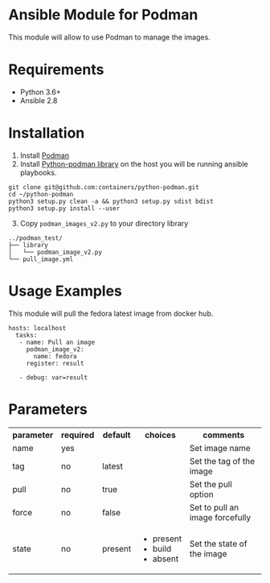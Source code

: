 
Ansible Module for Podman
=========================
This module will allow to use Podman to manage the images.

Requirements
============
* Python 3.6+
* Ansible 2.8

Installation
============
1. Install [Podman](https://github.com/containers/libpod)
2. Install [Python-podman library](https://github.com/containers/python-podman) on the host you will be
   running ansible playbooks.
```
git clone git@github.com:containers/python-podman.git
cd ~/python-podman
python3 setup.py clean -a && python3 setup.py sdist bdist
python3 setup.py install --user
```
3. Copy `podman_images_v2.py` to your directory library 
```
../podman_test/
├── library
│   └── podman_image_v2.py
└── pull_image.yml
```

Usage Examples
==============
This module will pull the fedora latest image from docker hub.

```
hosts: localhost
  tasks:
   - name: Pull an image
     podman_image_v2:
       name: fedora
     register: result

   - debug: var=result
```

Parameters
==========

<table>
<tr>
<th class="head">parameter</th>
<th class="head">required</th>
<th class="head">default</th>
<th class="head">choices</th>
<th class="head">comments</th>
</tr>
<tr>
<td>name</td>
<td>yes</td>
<td></td>
<td><ul></ul></td>
<td>Set image name</td>
</tr>
<tr>
<td>tag</td>
<td>no</td>
<td>latest</td>
<td><ul></ul></td>
<td>Set the tag of the image</td>
</tr>
<tr>
<td>pull</td>
<td>no</td>
<td>true</td>
<td><ul></ul></td>
<td>Set the pull option</td>
</tr>
<tr>
<td>force</td>
<td>no</td>
<td>false</td>
<td><ul></ul></td>
<td>Set to pull an image forcefully</td>
</tr>
  <tr>
<td>state</td>
<td>no</td>
<td>present</td>
<td><ul><li>present</li><li>build</li><li>absent</li></ul></td>
<td>Set the state of the image</td>
</tr>
</table>
